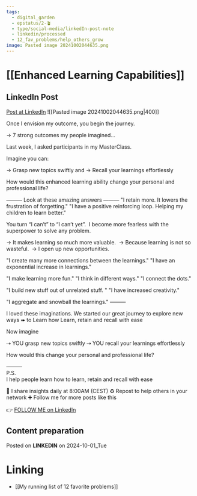 ```yaml
---
tags:
  - digital_garden
  - epstatus/2-🪴
  - type/social-media/linkedIn-post-note
  - linkedin/processed
  - 12_fav_problems/help_others_grow
image: Pasted image 20241002044635.png
---
```

# [[Enhanced Learning Capabilities]]
## LinkedIn Post
[Post at LinkedIn](https://www.linkedin.com/posts/sebastiankamilli_once-i-envision-my-outcome-you-begin-the-activity-7246760673240576000-InAP?utm_source=share&utm_medium=member_desktop)
![[Pasted image 20241002044635.png|400]]  

Once I envision my outcome, you begin the journey.

→ 7 strong outcomes my people imagined...

Last week, I asked participants in my MasterClass.

Imagine you can:

→ Grasp new topics swiftly and 
→ Recall your learnings effortlessly

How would this enhanced learning ability change your personal and professional life?


——— Look at these amazing answers ———
"I retain more. It lowers the frustration of forgetting."
"I have a positive reinforcing loop. Helping my children to learn better." 


You turn “I can’t” to “I can’t yet”. 
I become more fearless with the superpower to solve any problem.
  

→ It makes learning so much more valuable. 
→ Because learning is not so wasteful. 
→ I open up new opportunities. 

  
"I create many more connections between the learnings."
"I have an exponential increase in learnings."

  
"I make learning more fun."
"I think in different ways."
"I connect the dots."


"I build new stuff out of unrelated stuff. "
"I have increased creativity."

"I aggregate and snowball the learnings."
———

I loved these imaginations. 
We started our great journey to explore new ways
➠ to Learn how Learn, retain and recall with ease

Now imagine

⇢ YOU grasp new topics swiftly
⇢ YOU recall your learnings effortlessly

How would this change your personal and professional life?




———  
P.S.  
I help people learn how to learn, retain and recall with ease

🔔 I share insights daily at 8:00AM (CEST)
♻ Repost to help others in your network
➕ Follow me for more posts like this

👉 [FOLLOW ME on LinkedIn](https://www.linkedin.com/comm/mynetwork/discovery-see-all?usecase=PEOPLE_FOLLOWS&followMember=sebastiankamilli)

## Content preparation



Posted on **LINKEDIN** on 2024-10-01_Tue
# Linking
+ [[My running list of 12 favorite problems]]